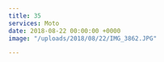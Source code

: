 ```yaml
---
title: 35
services: Moto
date: 2018-08-22 00:00:00 +0000
image: "/uploads/2018/08/22/IMG_3862.JPG"

---
```


